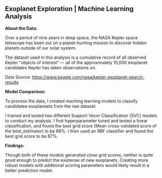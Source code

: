## Exoplanet Exploration | Machine Learning Analysis

**About the Data:**

Over a period of nine years in deep space, the NASA Kepler space telescope has been out on a planet-hunting mission to discover hidden planets outside of our solar system.

The dataset used in this analysis is a cumulative record of all observed Kepler "objects of interest" — all of the approximately 10,000 exoplanet candidates Kepler has taken observations on.

Data Source: https://www.kaggle.com/nasa/kepler-exoplanet-search-results 

**Model Comparison:**

To process the data, I created maching learning models to classify candidatee exoplaneets from the raw dataset. 

I trained and tested two different Support Vecor Classification (SVC) models to conduct my analysis. I first hyperparameter tuned and tested a linear classification, and found the best grid score (Mean cross-validated score of the best_estimator) to be 88%. I then used an RBF classifier and found the best grid score to be 87%. 

**Findings:**

Though both of these models generated close grid scores, neither is quite good enough to predict the existense of new exoplanets. Creating more robust models with additional scoring parameters would likely result in a better prediction model. 
